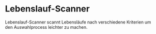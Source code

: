 # Lebenslauf-Scanner
Lebenslauf-Scanner scannt Lebensläufe nach verschiedene Kriterien um den Auswahlprocess leichter zu machen.
